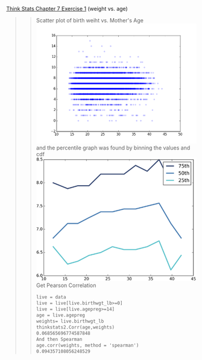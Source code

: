 [Think Stats Chapter 7 Exercise 1](http://greenteapress.com/thinkstats2/html/thinkstats2008.html#toc70) (weight vs. age)

>> Scatter plot of birth weiht vs. Mother's Age
>> ![weight vs. age](age_weight_scatter.png)
>> and the percentile graph was found by binning the values and cdf
>> ![percentile](percentile.png)
>> Get Pearson Correlation
>> ```
>> live = data
>> live = live[live.birthwgt_lb>=0]
>> live = live[live.agepreg>=14]
>> age = live.agepreg
>> weights= live.birthwgt_lb
>> thinkstats2.Corr(age,weights)
>> 0.068565696774587848
>> And then Spearman
>> age.corr(weights, method = 'spearman')
>> 0.094357108056248529
>> ```


